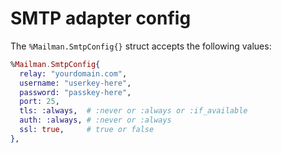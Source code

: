 # SMTP adapter config

The `%Mailman.SmtpConfig{}` struct accepts the following values:

```elixir
%Mailman.SmtpConfig{
  relay: "yourdomain.com",
  username: "userkey-here",
  password: "passkey-here",
  port: 25,      
  tls: :always,  # :never or :always or :if_available
  auth: :always, # :never or :always
  ssl: true,     # true or false
},
```

